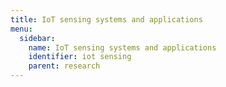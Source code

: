```yaml
---
title: IoT sensing systems and applications
menu:
  sidebar:
    name: IoT sensing systems and applications
    identifier: iot sensing
    parent: research
---
```

